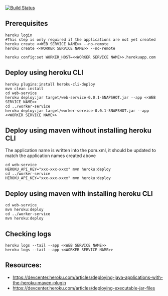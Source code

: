 [![Build Status](https://travis-ci.org/ExampleDriven/spring-boot-heroku-example.svg?branch=master)](https://travis-ci.org/ExampleDriven/spring-boot-heroku-example)

## Prerequisites

``` shell
heroku login
#This step is only required if the applications are not yet created
heroku create <<WEB SERVICE NAME>> --no-remote
heroku create <<WORKER SERVICE NAME>> --no-remote

heroku config:set WORKER_HOST=<<WORKER SERVICE NAME>>.herokuapp.com
```


## Deploy using heroku CLI
``` shell
heroku plugins:install heroku-cli-deploy
mvn clean install
cd web-service
heroku deploy:jar target/web-service-0.0.1-SNAPSHOT.jar --app <<WEB SERVICE NAME>>
cd ../worker-service
heroku deploy:jar target/worker-service-0.0.1-SNAPSHOT.jar --app <<WORKER SERVICE NAME>>
```

## Deploy using maven without installing heroku CLI
The application name is written into the pom.xml, it should be updated to match the application names created above
``` shell
cd web-service
HEROKU_API_KEY="xxx-xxx-xxxx" mvn heroku:deploy
cd ../worker-service
HEROKU_API_KEY="xxx-xxx-xxxx" mvn heroku:deploy
```

## Deploy using maven with installing heroku CLI
``` shell
cd web-service
mvn heroku:deploy
cd ../worker-service
mvn heroku:deploy
```

## Checking logs
``` shell
heroku logs --tail --app <<WEB SERVICE NAME>>
heroku logs --tail --app <<WORKER SERVICE NAME>>
```


## Resources:
- https://devcenter.heroku.com/articles/deploying-java-applications-with-the-heroku-maven-plugin
- https://devcenter.heroku.com/articles/deploying-executable-jar-files